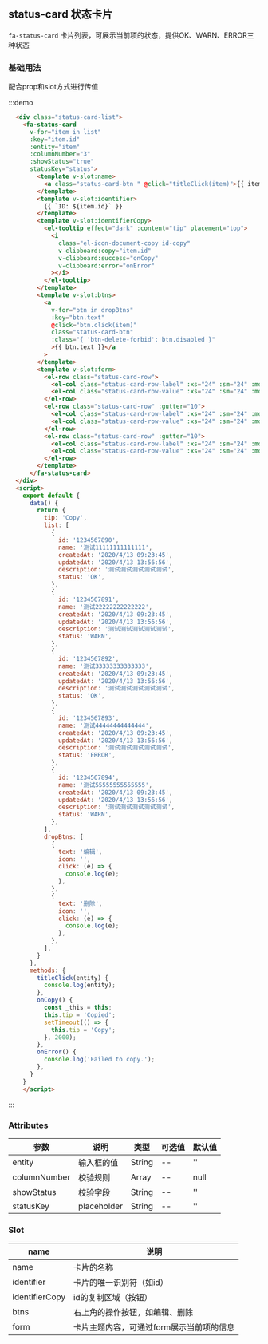 ## status-card 状态卡片
`fa-status-card` 卡片列表，可展示当前项的状态，提供OK、WARN、ERROR三种状态

### 基础用法
配合prop和slot方式进行传值

:::demo
```html
  <div class="status-card-list">
    <fa-status-card
      v-for="item in list"
      :key="item.id"
      :entity="item"
      :columnNumber="3"
      :showStatus="true"
      statusKey="status">
        <template v-slot:name>
          <a class="status-card-btn " @click="titleClick(item)">{{ item.nameText || item.name }}</a>
        </template>
        <template v-slot:identifier>
          {{ `ID: ${item.id}` }}
        </template>
        <template v-slot:identifierCopy>
          <el-tooltip effect="dark" :content="tip" placement="top">
            <i
              class="el-icon-document-copy id-copy"
              v-clipboard:copy="item.id"
              v-clipboard:success="onCopy"
              v-clipboard:error="onError"
            ></i>
          </el-tooltip>
        </template>
        <template v-slot:btns>
          <a
            v-for="btn in dropBtns"
            :key="btn.text"
            @click="btn.click(item)"
            class="status-card-btn"
            :class="{ 'btn-delete-forbid': btn.disabled }"
            >{{ btn.text }}</a
          >
        </template>
        <template v-slot:form>
          <el-row class="status-card-row">
            <el-col class="status-card-row-label" :xs="24" :sm="24" :md="8" :lg="8" :xl="6">创建时间:</el-col>
            <el-col class="status-card-row-value" :xs="24" :sm="24" :md="16" :lg="16" :xl="18">{{ item.createdAt }}</el-col>
          </el-row>
          <el-row class="status-card-row" :gutter="10">
            <el-col class="status-card-row-label" :xs="24" :sm="24" :md="8" :lg="8" :xl="6">更新时间:</el-col>
            <el-col class="status-card-row-value" :xs="24" :sm="24" :md="16" :lg="16" :xl="18">{{ item.updatedAt }}</el-col>
          </el-row>
          <el-row class="status-card-row" :gutter="10">
            <el-col class="status-card-row-label" :xs="24" :sm="24" :md="8" :lg="8" :xl="6">描述:</el-col>
            <el-col class="status-card-row-value" :xs="24" :sm="24" :md="16" :lg="16" :xl="18">{{ item.description }}</el-col>
          </el-row>
        </template>
      </fa-status-card>
  </div>
  <script>
    export default {
      data() {
        return {
          tip: 'Copy',
          list: [
            {
              id: '1234567890',
              name: '测试11111111111111',
              createdAt: '2020/4/13 09:23:45',
              updatedAt: '2020/4/13 13:56:56',
              description: '测试测试测试测试测试',
              status: 'OK',
            },
            {
              id: '1234567891',
              name: '测试22222222222222',
              createdAt: '2020/4/13 09:23:45',
              updatedAt: '2020/4/13 13:56:56',
              description: '测试测试测试测试测试',
              status: 'WARN',
            },
            {
              id: '1234567892',
              name: '测试33333333333333',
              createdAt: '2020/4/13 09:23:45',
              updatedAt: '2020/4/13 13:56:56',
              description: '测试测试测试测试测试',
              status: 'OK',
            },
            {
              id: '1234567893',
              name: '测试44444444444444',
              createdAt: '2020/4/13 09:23:45',
              updatedAt: '2020/4/13 13:56:56',
              description: '测试测试测试测试测试',
              status: 'ERROR',
            },
            {
              id: '1234567894',
              name: '测试55555555555555',
              createdAt: '2020/4/13 09:23:45',
              updatedAt: '2020/4/13 13:56:56',
              description: '测试测试测试测试测试',
              status: 'WARN',
            },
          ],
          dropBtns: [
            {
              text: '编辑',
              icon: '',
              click: (e) => {
                console.log(e);
              },
            },
            {
              text: '删除',
              icon: '',
              click: (e) => {
                console.log(e);
              },
            },
          ],
        }
      },
      methods: {
        titleClick(entity) {
          console.log(entity);
        },
        onCopy() {
          const _this = this;
          this.tip = 'Copied';
          setTimeout(() => {
            this.tip = 'Copy';
          }, 2000);
        },
        onError() {
          console.log('Failed to copy.');
        },
      }
    }
    </script>
```
:::

### Attributes
| 参数      | 说明    | 类型      | 可选值       | 默认值   |
|---------- |-------- |---------- |-------------  |-------- |
| entity       | 输入框的值         | String   |  --      |    ''    |
| columnNumber  | 校验规则           | Array    |  --      |    null    |
| showStatus        | 校验字段           | String    |  --      |    ''    |
| statusKey | placeholder       | String   |  --       |    ''    |

### Slot
| name           | 说明    |
|----------      |-------- |
| name           | 卡片的名称 |
| identifier     | 卡片的唯一识别符（如id） |
| identifierCopy | id的复制区域（按钮） |
| btns           | 右上角的操作按钮，如编辑、删除 |
| form           | 卡片主题内容，可通过form展示当前项的信息 |
